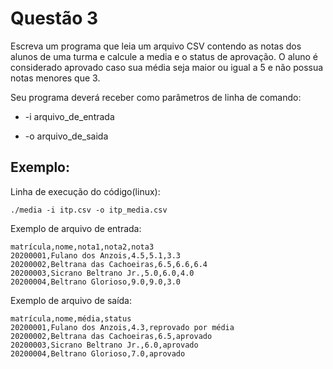 # Questão 3

Escreva um programa que leia um arquivo CSV contendo as notas dos alunos de uma turma e calcule a media e o status de aprovação. O aluno é considerado aprovado caso sua média seja maior ou igual a 5 e não possua notas menores que 3.

Seu programa deverá receber como parâmetros de linha de comando:

* -i arquivo\_de\_entrada

* -o arquivo\_de\_saida

## Exemplo:

Linha de execução do código(linux):
```shell
./media -i itp.csv -o itp_media.csv
```
Exemplo de arquivo de entrada:
```
matrícula,nome,nota1,nota2,nota3
20200001,Fulano dos Anzois,4.5,5.1,3.3
20200002,Beltrana das Cachoeiras,6.5,6.6,6.4
20200003,Sicrano Beltrano Jr.,5.0,6.0,4.0
20200004,Beltrano Glorioso,9.0,9.0,3.0
```
Exemplo de arquivo de saída:
```
matrícula,nome,média,status
20200001,Fulano dos Anzois,4.3,reprovado por média
20200002,Beltrana das Cachoeiras,6.5,aprovado
20200003,Sicrano Beltrano Jr.,6.0,aprovado
20200004,Beltrano Glorioso,7.0,aprovado
```
